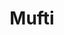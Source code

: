 ---
title: "Mufti"
url: /raipur/mufti-city-mall-36-shop-no-30-ground-floor-city-mall-36-raipur-chhattisgarh/
shop: clothes
---